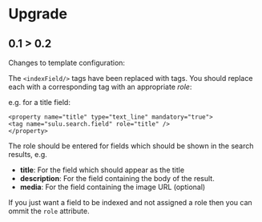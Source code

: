 Upgrade
=======

0.1 > 0.2
---------

Changes to template configuration:

The `<indexField/>` tags have been replaced with tags. You should replace each with a
corresponding tag with an appropriate *role*:

e.g. for a title field:

````
<property name="title" type="text_line" mandatory="true">
<tag name="sulu.search.field" role="title" />
</property>
````

The role should be entered for fields which should be shown in the search results, e.g.

- **title**: For the field which should appear as the title
- **description**: For the field containing the body of the result.
- **media**: For the field containing the image URL (optional)

If you just want a field to be indexed and not assigned a role then you can ommit the `role`
attribute.
